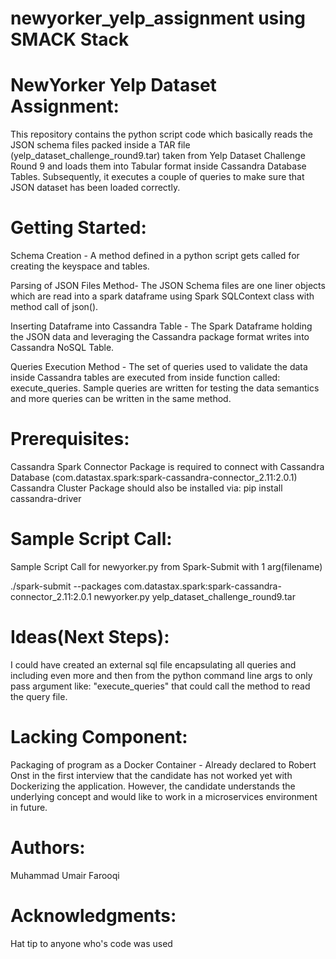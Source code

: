 # newyorker_yelp_assignment using SMACK Stack



# NewYorker Yelp Dataset Assignment:

This repository contains the python script code which basically reads the JSON schema files packed inside a TAR file (yelp_dataset_challenge_round9.tar) taken from Yelp Dataset Challenge Round 9 and loads them into Tabular format inside Cassandra Database Tables. Subsequently, it executes a couple of queries to make sure that JSON dataset has been loaded correctly.



# Getting Started:

Schema Creation - A method defined in a python script gets called for creating the keyspace and tables.

Parsing of JSON Files Method- The JSON Schema files are one liner objects which are read into a spark dataframe using Spark SQLContext class with method call of json().

Inserting Dataframe into Cassandra Table - The Spark Dataframe holding the JSON data and leveraging the Cassandra package format writes into Cassandra NoSQL Table.

Queries Execution Method - The set of queries used to validate the data inside Cassandra tables are executed from inside function called: execute_queries. Sample queries are written for testing the data semantics and more queries can be written in the same method. 


# Prerequisites:

Cassandra Spark Connector Package is required to connect with Cassandra Database (com.datastax.spark:spark-cassandra-connector_2.11:2.0.1)
Cassandra Cluster Package should also be installed via: pip install cassandra-driver





# Sample Script Call:

Sample Script Call for newyorker.py from Spark-Submit with 1 arg(filename)

./spark-submit --packages com.datastax.spark:spark-cassandra-connector_2.11:2.0.1 newyorker.py yelp_dataset_challenge_round9.tar



# Ideas(Next Steps):

I could have created an external sql file encapsulating all queries and including even more and then from the python command line args to only pass argument like: "execute_queries" that could call the method to read the query file. 


# Lacking Component:

Packaging of program as a Docker Container - Already declared to Robert Onst in the first interview that the candidate has not worked yet with Dockerizing the application. However, the candidate understands the underlying concept and would like to work in a microservices environment in future.




# Authors:

Muhammad Umair Farooqi




# Acknowledgments:

Hat tip to anyone who's code was used
